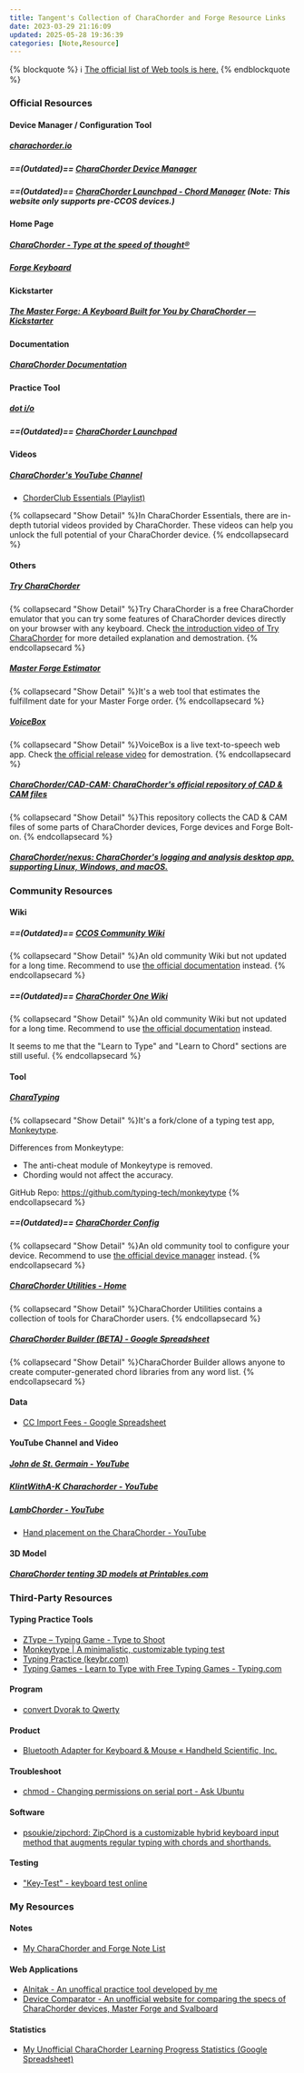 ```yaml
---
title: Tangent's Collection of CharaChorder and Forge Resource Links
date: 2023-03-29 21:16:09
updated: 2025-05-28 19:36:39
categories: [Note,Resource]
---
```

{% blockquote %}
  :information_source: [The official list of Web tools is here.](https://discord.com/channels/861730583092658206/1300503878495637624)
{% endblockquote %}

### Official Resources

#### Device Manager / Configuration Tool

##### [charachorder.io](https://charachorder.io/)

##### ==(Outdated)== [CharaChorder Device Manager](https://manager.charachorder.com/)

##### ==(Outdated)== [CharaChorder Launchpad - Chord Manager](https://launchpad.charachorder.com/#/manager) (Note: This website only supports pre-CCOS devices.)

#### Home Page

##### [CharaChorder - Type at the speed of thought®](https://www.charachorder.com/)

##### [Forge Keyboard](https://forgekeyboard.com/)

#### Kickstarter

##### [The Master Forge: A Keyboard Built for You by CharaChorder — Kickstarter](https://www.kickstarter.com/projects/charachorder/the-master-forge-a-keyboard-built-for-you/rewards#reward-UmV3YXJkLVVtVjNZWEprTFRFd01ETTVNell3)

#### Documentation

##### [CharaChorder Documentation](https://docs.charachorder.com/)

#### Practice Tool

##### [dot i/o](https://www.iq-eq.io/#/)
##### ==(Outdated)== [CharaChorder Launchpad](https://launchpad.charachorder.com/#/)

#### Videos

##### [CharaChorder's YouTube Channel](https://www.youtube.com/@CharaChorder)

- [ChorderClub Essentials (Playlist)](https://youtube.com/playlist?list=PL5UG1PKtBJF7JQxwee2AwmUA2137eMHXL&feature=shared)

{% collapsecard "Show Detail" %}In CharaChorder Essentials, there are in-depth tutorial videos provided by CharaChorder. These videos can help you unlock the full potential of your CharaChorder device.
{% endcollapsecard %}

#### Others

##### [Try CharaChorder](https://try.charachorder.com/)

{% collapsecard "Show Detail" %}Try CharaChorder is a free CharaChorder emulator that you can try some features of CharaChorder devices directly on your browser with any keyboard. Check [the introduction video of Try CharaChorder](https://youtu.be/ZIzdo_hLbJw?feature=shared) for more detailed explanation and demostration.
{% endcollapsecard %}

##### [Master Forge Estimator](https://wheresmyforge.charachorder.com/)

{% collapsecard "Show Detail" %}It's a web tool that estimates the fulfillment date for your Master Forge order.
{% endcollapsecard %}

##### [VoiceBox](https://voicebox.iq-eq.us/)

{% collapsecard "Show Detail" %}VoiceBox is a live text-to-speech web app. Check [the official release video](https://youtu.be/76W4yvi2eW0?feature=shared) for demostration.
{% endcollapsecard %}

##### [CharaChorder/CAD-CAM: CharaChorder's official repository of CAD & CAM files](https://github.com/CharaChorder/CAD-CAM)

{% collapsecard "Show Detail" %}This repository collects the CAD & CAM files of some parts of CharaChorder devices, Forge devices and Forge Bolt-on.
{% endcollapsecard %}

##### [CharaChorder/nexus: CharaChorder's logging and analysis desktop app, supporting Linux, Windows, and macOS.](https://github.com/CharaChorder/nexus)

### Community Resources

#### Wiki

##### ==(Outdated)== [CCOS Community Wiki](https://docs.google.com/document/u/2/d/1NWgIFE1yl-gQc8hmqbDO00kSV3ETgtKgsIzdntMR_hI/mobilebasic)

{% collapsecard "Show Detail" %}An old community Wiki but not updated for a long time. Recommend to use [the official documentation](https://docs.charachorder.com/) instead.
{% endcollapsecard %}

##### ==(Outdated)== [CharaChorder One Wiki](https://charachorder.notion.site/CharaChorder-One-Wiki-f6f24cdfa4f94df7988d48e9b69fbacc)

{% collapsecard "Show Detail" %}An old community Wiki but not updated for a long time. Recommend to use [the official documentation](https://docs.charachorder.com/) instead.

It seems to me that the "Learn to Type" and "Learn to Chord" sections are still useful.
{% endcollapsecard %}

#### Tool

##### [CharaTyping](https://cctype.app/)

{% collapsecard "Show Detail" %}It's a fork/clone of a typing test app, [Monkeytype](https://monkeytype.com/). 

Differences from Monkeytype:
- The anti-cheat module of Monkeytype is removed.
- Chording would not affect the accuracy.

GitHub Repo: https://github.com/typing-tech/monkeytype
{% endcollapsecard %}

##### ==(Outdated)== [CharaChorder Config](https://charachorder-config.com/)

{% collapsecard "Show Detail" %}An old community tool to configure your device. Recommend to use [the official device manager](https://manager.charachorder.com/) instead.
{% endcollapsecard %}

##### [CharaChorder Utilities - Home](https://typing-tech.github.io/CharaChorder-utilities/)

{% collapsecard "Show Detail" %}CharaChorder Utilities contains a collection of tools for CharaChorder users.
{% endcollapsecard %}

##### [CharaChorder Builder (BETA) - Google Spreadsheet](https://docs.google.com/spreadsheets/d/1ZiVmLQewM9AFnHXMyyWmq5UpMn3w8RCFe9kPOmYsC4Y/edit?usp=sharing)

{% collapsecard "Show Detail" %}CharaChorder Builder allows anyone to create computer-generated chord libraries from any word list.
{% endcollapsecard %}

#### Data

- [CC Import Fees - Google Spreadsheet](https://docs.google.com/spreadsheets/d/1YLqjQs1EVnWZ_zu3A3oQj-wzRe1gTCyxNKZ6XF4PlyA/edit?gid=0#gid=0)

#### YouTube Channel and Video


##### [John de St. Germain - YouTube](https://www.youtube.com/channel/UCT_jbAW5HKHjdUEhnYgFt4w)

##### [KlintWithA-K Charachorder - YouTube](https://www.youtube.com/@klintwitha-kcharachorder3336)

##### [LambChorder - YouTube](https://www.youtube.com/channel/UCMEhYoYumiOFlour98tYr1Q)

- [Hand placement on the CharaChorder - YouTube](https://www.youtube.com/watch?v=GXvsBoK55B8&feature=youtu.be)

#### 3D Model

##### [CharaChorder tenting 3D models at Printables.com](https://www.printables.com/search/models?q=CharaChorder)

### Third-Party Resources

#### Typing Practice Tools

- [ZType – Typing Game - Type to Shoot](https://zty.pe/)
- [Monkeytype | A minimalistic, customizable typing test](https://monkeytype.com/)
- [Typing Practice (keybr.com)](https://www.keybr.com/)
- [Typing Games - Learn to Type with Free Typing Games - Typing.com](https://www.typing.com/student/games)

#### Program

- [convert Dvorak to Qwerty](http://wbic16.xedoloh.com/dvorak.js)

#### Product

- [Bluetooth Adapter for Keyboard & Mouse « Handheld Scientific, Inc.](http://handheldsci.com/kb/)

#### Troubleshoot

- [chmod - Changing permissions on serial port - Ask Ubuntu](https://askubuntu.com/questions/58119/changing-permissions-on-serial-port)

#### Software

- [psoukie/zipchord: ZipChord is a customizable hybrid keyboard input method that augments regular typing with chords and shorthands.](https://github.com/psoukie/zipchord)

#### Testing

- ["Key-Test" - keyboard test online](https://en.key-test.ru/)

### My Resources

#### Notes

- [My CharaChorder and Forge Note List](https://hackmd.io/@andy23512/B1e97aNl0)

#### Web Applications

- [Alnitak - An unoffical practice tool developed by me](https://andy23512.github.io/alnitak/)
- [Device Comparator - An unofficial website for comparing the specs of CharaChorder devices, Master Forge and Svalboard](https://andy23512.github.io/device-comparator/)

#### Statistics

- [My Unofficial CharaChorder Learning Progress Statistics (Google Spreadsheet)](https://docs.google.com/spreadsheets/d/e/2PACX-1vQ-GIGZcyrT2rhcVUUot14X00CK7XrqMDSI4gqKdE_8jQtrFqId4hD9-UvE6TS9RZjpaHkmyjfgEBZ6/pubhtml?gid=385574544&single=true)
